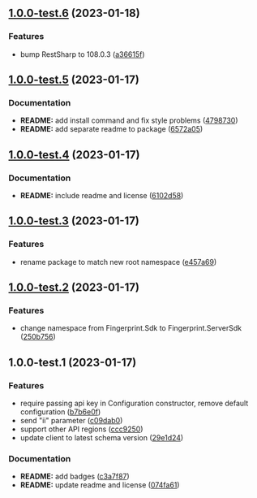 ## [1.0.0-test.6](https://github.com/fingerprintjs/fingerprint-pro-server-api-dotnet-sdk/compare/v1.0.0-test.5...v1.0.0-test.6) (2023-01-18)


### Features

* bump RestSharp to 108.0.3 ([a36615f](https://github.com/fingerprintjs/fingerprint-pro-server-api-dotnet-sdk/commit/a36615f17a6fdefde279aef93e8e1d89b27cad75))

## [1.0.0-test.5](https://github.com/fingerprintjs/fingerprint-pro-server-api-dotnet-sdk/compare/v1.0.0-test.4...v1.0.0-test.5) (2023-01-17)


### Documentation

* **README:** add install command and fix style problems ([4798730](https://github.com/fingerprintjs/fingerprint-pro-server-api-dotnet-sdk/commit/47987309a0dcb8d63a42bb6863fb0328e7f3b705))
* **README:** add separate readme to package ([6572a05](https://github.com/fingerprintjs/fingerprint-pro-server-api-dotnet-sdk/commit/6572a05a311954342a7e46cc30fc4d2442c5d252))

## [1.0.0-test.4](https://github.com/fingerprintjs/fingerprint-pro-server-api-dotnet-sdk/compare/v1.0.0-test.3...v1.0.0-test.4) (2023-01-17)


### Documentation

* **README:** include readme and license ([6102d58](https://github.com/fingerprintjs/fingerprint-pro-server-api-dotnet-sdk/commit/6102d589823e0bcefd25e08a6cd0d16304e6321a))

## [1.0.0-test.3](https://github.com/fingerprintjs/fingerprint-pro-server-api-dotnet-sdk/compare/v1.0.0-test.2...v1.0.0-test.3) (2023-01-17)


### Features

* rename package to match new root namespace ([e457a69](https://github.com/fingerprintjs/fingerprint-pro-server-api-dotnet-sdk/commit/e457a6932d871e9371ea72c9faa2e411604e3439))

## [1.0.0-test.2](https://github.com/fingerprintjs/fingerprint-pro-server-api-dotnet-sdk/compare/v1.0.0-test.1...v1.0.0-test.2) (2023-01-17)


### Features

* change namespace from Fingerprint.Sdk to Fingerprint.ServerSdk ([250b756](https://github.com/fingerprintjs/fingerprint-pro-server-api-dotnet-sdk/commit/250b756ec21162bf90dc2f5ca010f012804544e8))

## 1.0.0-test.1 (2023-01-17)


### Features

* require passing api key in Configuration constructor, remove default configuration ([b7b6e0f](https://github.com/fingerprintjs/fingerprint-pro-server-api-dotnet-sdk/commit/b7b6e0fbbc39c88ec3740a2a05f94339385988e3))
* send "ii" parameter ([c09dab0](https://github.com/fingerprintjs/fingerprint-pro-server-api-dotnet-sdk/commit/c09dab0bfd30eb94fa5d206b7236e24b55a2ea28))
* support other API regions ([ccc9250](https://github.com/fingerprintjs/fingerprint-pro-server-api-dotnet-sdk/commit/ccc9250d901dd24e58a81873afaa0000eea6b858))
* update client to latest schema version ([29e1d24](https://github.com/fingerprintjs/fingerprint-pro-server-api-dotnet-sdk/commit/29e1d242332032fd34ef34901287388c85c815c0))


### Documentation

* **README:** add badges ([c3a7f87](https://github.com/fingerprintjs/fingerprint-pro-server-api-dotnet-sdk/commit/c3a7f87ea6d390d8fb18dc09a77b0c94556e805d))
* **README:** update readme and license ([074fa61](https://github.com/fingerprintjs/fingerprint-pro-server-api-dotnet-sdk/commit/074fa61464b423fd52e2503e977dca3e21122670))
